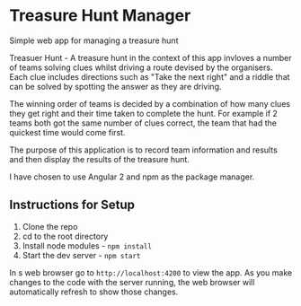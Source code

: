 # Treasure Hunt Manager
Simple web app for managing a treasure hunt

Treasuer Hunt - A treasure hunt in the context of this app invloves a number of teams solving clues whilst driving a route devised by the organisers.  Each clue includes directions such as "Take the next right" and a riddle that can be solved by spotting the answer as they are driving.

The winning order of teams is decided by a combination of how many clues they get right and their time taken to complete the hunt.  For example if 2 teams both got the same number of clues correct, the team that had the quickest time would come first.

The purpose of this application is to record team information and results and then display the results of the treasure hunt.

I have chosen to use Angular 2 and npm as the package manager.

## Instructions for Setup

1. Clone the repo
2. cd to the root directory
3. Install node modules - `npm install`
4. Start the dev server - `npm start`

In s web browser go to `http://localhost:4200` to view the app.  As you make changes to the code with the server running, the web browser will automatically refresh to show those changes.
